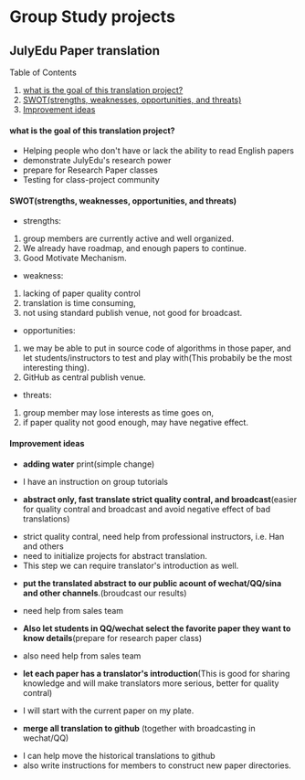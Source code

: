# Group Study projects

## JulyEdu Paper translation
 Table of Contents
 1. [what is the goal of this translation project?](#what-is-the-goal-of-this-translation-project)
 2. [SWOT(strengths, weaknesses, opportunities, and threats)](#swotstrengths-weaknesses-opportunities-and-threats)
 3. [Improvement ideas](#improvement-ideas)

#### what is the goal of this translation project?
 * Helping people who don't have or lack the ability to read English papers
 * demonstrate JulyEdu's research power
 * prepare for Research Paper classes
 * Testing for class-project community
 
#### SWOT(strengths, weaknesses, opportunities, and threats)
* strengths: 
 1. group members are currently active and well organized. 
 2. We already have roadmap, and enough papers to continue. 
 3. Good Motivate Mechanism.
* weakness: 
 1. lacking of paper quality control
 2. translation is time consuming, 
 3. not using standard publish venue, not good for broadcast. 
* opportunities: 
 1. we may be able to put in source code of algorithms in those paper, and let students/instructors to test and play with(This probabily be the most interesting thing). 
 2. GitHub as central publish venue.
* threats: 
 1. group member may lose interests as time goes on, 
 2. if paper quality not good enough, may have negative effect.

#### Improvement ideas
 * **adding water** print(simple change)
  - I have an instruction on group tutorials
 * **abstract only, fast translate strict quality contral, and broadcast**(easier for quality contral and broadcast and avoid negative effect of bad translations)
  - strict quality contral, need help from professional instructors, i.e. Han and others
  - need to initialize projects for abstract translation.
  - This step we can require translator's introduction as well.
 * **put the translated abstract to our public acount of wechat/QQ/sina and other channels**.(broudcast our results)
  - need help from sales team
 * **Also let students in QQ/wechat select the favorite paper they want to know details**(prepare for research paper class)
  - also need help from sales team
 * **let each paper has a translator's introduction**(This is good for sharing knowledge and will make translators more serious, better for quality contral)
  - I will start with the current paper on my plate.
 * **merge all translation to github** (together with broadcasting in wechat/QQ)
  - I can help move the historical translations to github
  - also write instructions for members to construct new paper directories.
